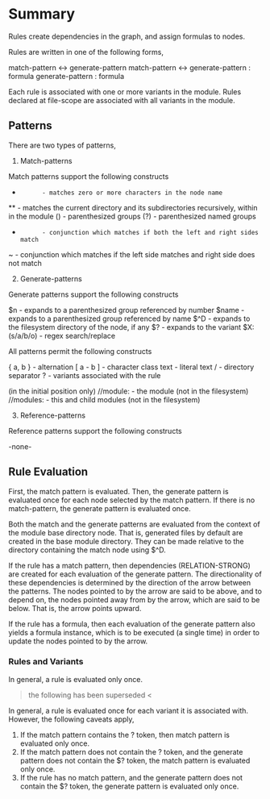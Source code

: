 # Summary

Rules create dependencies in the graph, and assign formulas to nodes.

Rules are written in one of the following forms,

 match-pattern <-> generate-pattern
 match-pattern <-> generate-pattern : formula
 generate-pattern : formula

Each rule is associated with one or more variants in the module. Rules declared at file-scope are
associated with all variants in the module.

## Patterns

There are two types of patterns,

1. Match-patterns

Match patterns support the following constructs

 *           - matches zero or more characters in the node name
 **          - matches the current directory and its subdirectories recursively, within in the module
 ()          - parenthesized groups
 (?<name>)   - parenthesized named groups
 +           - conjunction which matches if both the left and right sides match
 ~           - conjunction which matches if the left side matches and right side does not match

2. Generate-patterns

Generate patterns support the following constructs

 $n           - expands to a parenthesized group referenced by number
 $name        - expands to a parenthesized group referenced by name
 $^D          - expands to the filesystem directory of the node, if any
 $?           - expands to the variant
 $X:(s/a/b/o) - regex search/replace

All patterns permit the following constructs

 { a, b }  - alternation
 [ a - b ] - character class
 text      - literal text
 /         - directory separator
 ?         - variants associated with the rule

(in the initial position only)
 //module:  - the module (not in the filesystem)
 //modules: - this and child modules (not in the filesystem)

3. Reference-patterns

Reference patterns support the following constructs

 -none-

## Rule Evaluation

First, the match pattern is evaluated. Then, the generate pattern is evaluated once for each node
selected by the match pattern. If there is no match-pattern, the generate pattern is evaluated once.

Both the match and the generate patterns are evaluated from the context of the module base directory
node. That is, generated files by default are created in the base module directory. They can be made
relative to the directory containing the match node using $^D.

If the rule has a match pattern, then dependencies (RELATION-STRONG) are created for each evaluation
of the generate pattern. The directionality of these dependencies is determined by the direction of
the arrow between the patterns. The nodes pointed to by the arrow are said to be above, and to
depend on, the nodes pointed away from by the arrow, which are said to be below. That is, the arrow
points upward.

If the rule has a formula, then each evaluation of the generate pattern also yields a formula
instance, which is to be executed (a single time) in order to update the nodes pointed to by the
arrow.

### Rules and Variants

In general, a rule is evaluated only once.

 > the following has been superseded <

In general, a rule is evaluated once for each variant it is associated with. However, the following
caveats apply,

1. If the match pattern contains the ? token, then match pattern is evaluated only once.
2. If the match pattern does not contain the ? token, and the generate pattern does not contain the
   $? token, the match pattern is evaluated only once.
3. If the rule has no match pattern, and the generate pattern does not contain the $? token, the
   generate pattern is evaluated only once.
